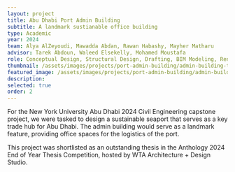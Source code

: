 ```yaml
---
layout: project
title: Abu Dhabi Port Admin Building
subtitle: A landmark sustianable office building
type: Academic
year: 2024
team: Alya AlZeyoudi, Mawadda Abdan, Rawan Habashy, Mayher Matharu
advisor: Tarek Abdoun, Waleed Elsekelly, Mohamed Moustafa
role: Conceptual Design, Structural Design, Drafting, BIM Modeling, Rendering
thumbnail: /assets/images/projects/port-admin-building/admin-building-thumbnail.png
featured_image: /assets/images/projects/port-admin-building/admin-building-thumbnail.png
description: 
selected: true
order: 2
---
```


For the New York University Abu Dhabi 2024 Civil Engineering capstone project, we were tasked to design a sustainable seaport that serves as a key trade hub for Abu Dhabi. The admin building would serve as a landmark feature, providing office spaces for the logistics of the port.

This project was shortlisted as an outstanding thesis in the Anthology 2024 End of Year Thesis Competition, hosted by WTA Architecture + Design Studio.